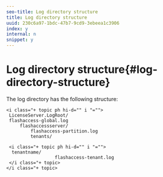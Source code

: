 ```yaml
---
seo-title: Log directory structure
title: Log directory structure
uuid: 230c6a97-1bdc-47b7-9cd9-3ebeea1c3906
index: y
internal: n
snippet: y
---
```


# Log directory structure{#log-directory-structure}

The log directory has the following structure:

```
<i class="+ topic ph hi-d="" i "="">
 LicenseServer.LogRoot/ 
 flashaccess-global.log 
     flashaccessserver/ 
         flashaccess-partition.log 
         tenants/ 
             
 <i class="+ topic ph hi-d="" i "="">
  tenantname/ 
                  flashaccess-tenant.log
 </i class="+ topic>
</i class="+ topic>
```

